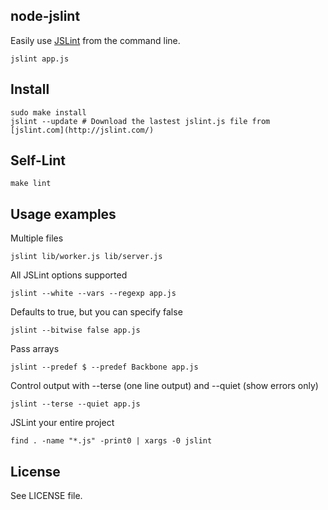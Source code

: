 ## node-jslint

Easily use [JSLint][] from the command line.

    jslint app.js

## Install

    sudo make install
    jslint --update # Download the lastest jslint.js file from [jslint.com](http://jslint.com/)

## Self-Lint

    make lint

## Usage examples

Multiple files

    jslint lib/worker.js lib/server.js

All JSLint options supported

    jslint --white --vars --regexp app.js

Defaults to true, but you can specify false

    jslint --bitwise false app.js

Pass arrays

	jslint --predef $ --predef Backbone app.js

Control output with --terse (one line output) and --quiet (show errors only)

	jslint --terse --quiet app.js

JSLint your entire project

	find . -name "*.js" -print0 | xargs -0 jslint

## License

See LICENSE file.

[JSLint]: http://jslint.com/
